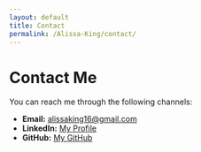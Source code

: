 ```yaml
---
layout: default
title: Contact
permalink: /Alissa-King/contact/
---
```


# Contact Me
You can reach me through the following channels:

- **Email:** [alissaking16@gmail.com](mailto:alissaking16@gmail.com)
- **LinkedIn:** [My Profile](https://linkedin.com/in/alissaking/)
- **GitHub:** [My GitHub](https://github.com/Alissa-King)
